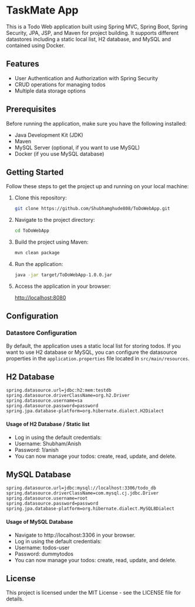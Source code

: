 # TaskMate App

This is a Todo Web application built using Spring MVC, Spring Boot, Spring Security, JPA, JSP, and Maven for project building. It supports different datastores including a static local list, H2 database, and MySQL and contained using Docker.

## Features

- User Authentication and Authorization with Spring Security
- CRUD operations for managing todos
- Multiple data storage options

## Prerequisites

Before running the application, make sure you have the following installed:

- Java Development Kit (JDK)
- Maven
- MySQL Server (optional, if you want to use MySQL)
- Docker (if you use MySQL database)

## Getting Started

Follow these steps to get the project up and running on your local machine:

1. Clone this repository:

    ```bash
    git clone https://github.com/Shubhamghude808/ToDoWebApp.git
    ```

2. Navigate to the project directory:

    ```bash
    cd ToDoWebApp
    ```

3. Build the project using Maven:

    ```bash
    mvn clean package
    ```

4. Run the application:

    ```bash
    java -jar target/ToDoWebApp-1.0.0.jar
    ```

5. Access the application in your browser:

    [http://localhost:8080](http://localhost:8080)

## Configuration

### Datastore Configuration

By default, the application uses a static local list for storing todos. If you want to use H2 database or MySQL, you can configure the datasource properties in the `application.properties` file located in `src/main/resources`.

## H2 Database

```properties
spring.datasource.url=jdbc:h2:mem:testdb
spring.datasource.driverClassName=org.h2.Driver
spring.datasource.username=sa
spring.datasource.password=password
spring.jpa.database-platform=org.hibernate.dialect.H2Dialect
```

#### Usage of H2 Database / Static list
- Log in using the default credentials:
- Username: Shubham/Anish
- Password: 1/anish
- You can now manage your todos: create, read, update, and delete.

## MySQL Database

```properties
spring.datasource.url=jdbc:mysql://localhost:3306/todo_db
spring.datasource.driverClassName=com.mysql.cj.jdbc.Driver
spring.datasource.username=root
spring.datasource.password=password
spring.jpa.database-platform=org.hibernate.dialect.MySQL8Dialect
```

#### Usage of MySQL Database
- Navigate to http://localhost:3306 in your browser.
- Log in using the default credentials:
- Username: todos-user
- Password: dummytodos
- You can now manage your todos: create, read, update, and delete.

## License
This project is licensed under the MIT License - see the LICENSE file for details.
